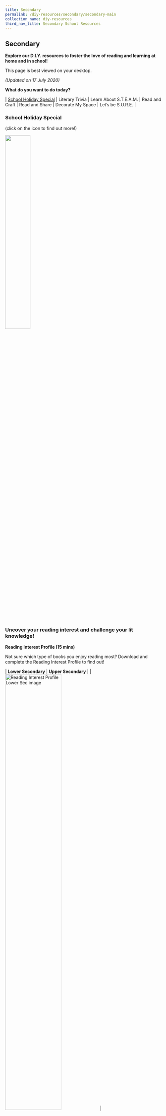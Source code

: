 ```yaml
---
title: Secondary
permalink: /diy-resources/secondary/secondary-main
collection_name: diy-resources
third_nav_title: Secondary School Resources
---
```


## **Secondary**

**Explore our D.I.Y. resources to foster the love of reading and learning at home and in school!**

This page is best viewed on your desktop.

_(Updated on 17 July 2020)_

**What do you want to do today?**

| [School Holiday Special](/diy-resources/secondary/teen-things) | Literary Trivia | Learn About S.T.E.A.M. | Read and Craft | Read and Share | Decorate My Space  | Let’s be S.U.R.E. |

### **School Holiday Special**

(click on the icon to find out more!)

<a href="/diy-resources/secondary/teen-things"><img src="/images/diyresources/dR-Holiday-Secondary-amended.png" style="width: 40%;"></a>

### **Uncover your reading interest and challenge your lit knowledge!**

**Reading Interest Profile (15 mins)**

Not sure which type of books you enjoy reading most? Download and complete the Reading Interest Profile to find out!

| **Lower Secondary** | **Upper Secondary** | 
| <a href="/images/diyresources/secondary/Reading-Interest-Profile-Lower-Secondary-FA-lowres.pdf"><img src="/images/diyresources/secondary/Lower-Sec.png" alt="Reading Interest Profile Lower Sec image" style="width: 60%;"></a> | <a href="/images/diyresources/secondary/Reading-Interest-Profile-Lower-Secondary-FA-lowres.pdf"><img src="/images/diyresources/secondary/Upper-Sec.png" alt="Reading Interest Profile Lower Sec image" style="width: 60%;"></a> |

**Reading Challenge**

Up your reading game by completing our very own Reading Challenge

<a href="/images/diyresources/secondary/Secondary-Reading-Challenge-12052020V2.pdf"><img src="/images/diyresources/secondary/RC_Sec.jpg" alt="Reading Challenge image" style="width: 50%;"></a>

**POSB-NLB Kids’ Lit QuizTM Survival Kit and Literary Boot Camp Booklet (30 mins)**

Want to put your literary knowledge to the test? Download the POSB-NLB Kids’ Lit QuizTM Survival Kit and Literary Boot Camp booklet to see how much you know!

Sec 1
| **Survival Kit** | **Literary Boot Camp** |
| [![Survival kit image](/images/diyresources/secondary/KLQ-survival-kit.jpg)](/images/diyresources/secondary/NLB_Booklet_9-MAR.pdf) | [![Literary boot camp image](/images/diyresources/secondary/KLQ-LBC.jpg)](/images/diyresources/secondary/NLB_KidsLitQuiz-A5-LBC-Booklet-16PP_v4_c.pdf) | 


### **Learn about S.T.E.A.M.**
Discover the joy of Science, Technology, Engineering, Arts and Maths (S.T.E.A.M.) through these activities.

**DIY Tweens Packages (30 mins)**
Problem-solve through do-it-yourself activities. Simply follow the instructions and have fun!

Sec 1 - Sec2
| [![Flexagon image](/images/diyresources/secondary/Tweens-Flexagon.jpg)](/images/diyresources/secondary/Tweens-Pop-up-Package-Flexagon.pdf) | [![Origami frog image](/images/diyresources/secondary/Tweens-Origami-Frog.jpg)](/images/diyresources/secondary/Tweens-Pop-up-Package-Frog.pdf) | 
| [![Paper helicopter image](/images/diyresources/secondary/Tweens-Paper-Helicopter.jpg)](/images/diyresources/secondary/Tweens-Pop-up-Package-Paper-Helicopter.pdf) | [![Zentangle image](/images/diyresources/secondary/Tweens-Zentangle.jpg)](images/diyresources/secondary/Tweens-Zentangle.pdf) |

**Tweens Lab Mag (1 hour)**
Cool, creative, out-of-this world ideas and easy DIY projects on STEAM topics and activities for you to complete. Download the issues below!

<img src="/images/diyresources/secondary/tweenkeramalabmagcover.jpg" alt="Paper helicopter image" style="width: 50%;">

| Issue #1 [here](/images/diyresources/secondary/FA_Tweenkerama-Issue-1.pdf) | Issue #2 [here](/images/diyresources/secondary/Tweenkeramabooklet_Issue02_FA.pdf) | Issue #3 [here](/images/diyresources/secondary/FA-NLB-Tweenkerama_Issue-03-v2.pdf) |

### **Read and Craft**
Pick a short read and create a story-based craft.

**PopReads! (20 mins)**
Help students relate to books based on STELLAR themes to their everyday lives with engaging discussions and activities! Download these activity sheets and make reading come alive!

<a href="/images/diyresources/secondary/NLB-PopReads-A3-Worksheet-2_Tell-Me-My-Name_v06-FA-web.pdf"><img src="/images/diyresources/secondary/Tell-me-my-name.png" alt="Tell me my name image" style="width: 40%;"></a>

<a href="/images/diyresources/secondary/NLB-PopReads-A3-Worksheet-1_Unscramble-Me_v08-FAP-web.pdf"><img src="/images/diyresources/secondary/unscramble-me.png" alt="Unscramble me image" style="width: 40%;"></a>

### **Read and Share**
**Share your thoughts on your favourite reads and intriguing book excerpts.**

**Read Reap Write (30 mins)**
Students explore how stories relate to the world around them through a series of engaging discussions and activities. By reading and reflecting on thought-provoking extracts from great books, students will be encouraged to think critically and draw parallels between what is described in the extracts and their real-life experiences.

Sec 1 – Sec2
<img src="/images/diyresources/secondary/shortstoriesandradioplaysofsrajaratnam.jpg" alt="The short stories and radio plays of s rajaratnam image" style="width: 30%;">

Title: [Short Stories and Radio Plays of S. Rajaratnam](http://catalogue.nlb.gov.sg/cgi-bin/spydus.exe/ENQ/EXPNOS/BIBENQ?BRN=13792223)
Author: S. Rajaratnam
Call Number: SING RAJ

| [RRW Secondary Short Stories & Radio Plays of S. Rajaratnam Worksheet and Extract](/images/diyresources/secondary/RRWSecondaryRadioPlaysFAlowres-1.pdf) | 
[RRW Secondary Short Stories & Radio Plays of S. Rajaratnam Facilitator’s Guide](/images/diyresources/secondary/NLB_RRW-SG-Secondary-S-Rajaratnam_Facil-Guide-edited-1.pdf) |

<img src="/images/diyresources/secondary/Hatchet.jpg" alt="Hatchet image" style="width: 30%;">

Title: [Hatchet](http://catalogue.nlb.gov.sg/cgi-bin/spydus.exe/ENQ/EXPNOS/BIBENQ?BRN=8801620)
Author: Gary Paulsen
Call Number: Y PAU

| [RRW Secondary Hatchet Worksheet and Extract](/images/diyresources/secondary/RRW-Secondary-Hatchet-Worksheet-and-Extract.pdf) | 
[RRW Secondary Hatchet Facilitator’s Guide](/images/diyresources/secondary/RRW-Secondary-Hatchet-Facilitators-Guide.pdf) |

Sec 3 – Sec 4
<img src="/images/diyresources/secondary/50-stories-of-my-life_SR-NATHAN.jpg" style="width: 30%;">

Title: [S R Nathan: 50 stories from my life](http://catalogue.nlb.gov.sg/cgi-bin/spydus.exe/ENQ/EXPNOS/BIBENQ?BRN=200132009)
Author: S. R. Nathan
Call Number: J SING 959.5705092 NAT

[RRW Secondary S R Nathan 50 Stories from my Life Worksheet and Extract](/images/diyresources/secondary/RRWSecondary50StoriesFAlowres-1.pdf)
[RRW Secondary S R Nathan 50 Stories from my Life Facilitator’s Guide](/images/diyresources/secondary/NLB_RRW-Secondary-2015-50-Stories_Facil-Guide-1.pdf)

<img src="/images/diyresources/secondary/Words.jpeg" style="width: 30%;">

Title: [&Words: Poems Singapore and Beyond](http://catalogue.nlb.gov.sg/cgi-bin/spydus.exe/ENQ/EXPNOS/BIBENQ?BRN=13668713)
Edited by: Edwin Thumboo
Call Number: Y SING S821 WOR

[RRW Secondary &Words Poems Singapore and Beyond Worksheet and Extract](/images/diyresources/secondary/RRW-Secondary-Words-Poems-Singapore-and-Beyond-Worksheet-and-Extract.pdf)
[RRW Secondary &Words Poems Singapore and Beyond Facilitators Guide](/images/diyresources/secondary/RRW-Secondary-Words-Poems-Singapore-and-Beyond-Facilitators-Guide.pdf)

<img src="/images/diyresources/secondary/Viridian_SusanGates.jpg" alt="Viridian image" style="width: 30%;">

Title: [Viridian](http://catalogue.nlb.gov.sg/cgi-bin/spydus.exe/ENQ/EXPNOS/BIBENQ?BRN=200165574)
Author: Susan Gates
Call Number: Y GAT

| [RRW Secondary Viridian Worksheet and Extract](/images/diyresources/secondary/RRW-Secondary-Viridian-Worksheet-and-Extract.pdf) |
[RRW Secondary Viridian Facilitator’s Guide](/images/diyresources/secondary/RRW-Secondary-Viridian-Facilitators-Guide.pdf) |

### **Decorate My Space**
**Print out and put up these eye-catching posters and entertaining activities!**

**Posters (5 mins)**

| [![Fiction poster image](images/diyresources/secondary/fiction-poster.jpg)](/images/diyresources/secondary/fiction-poster.jpg) | [![Nonfiction poster image](/images/diyresources/secondary/non-fic.jpg)](/images/diyresources/secondary/non-fic.jpg) |
| [![Fiction authors image](/images/diyresources/secondary/Authors.jpg)](/images/diyresources/secondary/NLB-Author-Poster-FA.pdf) | [![First line image](/images/diyresources/secondary/First-Line.jpg)](/images/diyresources/secondary/NLB-First-Line-Posters-FA.pdf) |

Recommended genre posters for Lower Secondary
Click on the links below to download the posters

| [Fantasy](/images/diyresources/secondary/Lower-Sec-Fantasy-Book-Buzz-Poster.pdf) | [Horror](/images/diyresources/secondary/Lower-Sec-Horror-Book-Buzz-Poster.pdf) | [Thriller](/images/diyresources/secondary/Lower-Sec-Thriller-Book-Buzz-Poster.pdf) |
| [Science Fiction](/images/diyresources/secondary/Lower-Sec-Science-Fiction-Book-Buzz-Poster.pdf) | [Realistic Fiction](/images/diyresources/secondary/Lower-Sec-Realistic-Fiction-Book-Buzz-Poster.pdf) |

Recommended genre posters for Upper Secondary
Click on the links below to download the posters

| [Fantasy](/images/diyresources/secondary/Upper-Sec-Fantasy-Book-Buzz-Poster.pdf) | [Horror](/images/diyresources/secondary/Upper-Sec-Horror-Book-Buzz-Poster.pdf) | [Thriller](/images/diyresources/secondary/Upper-Sec-Thriller-Book-Buzz-Poster.pdf) |
| [Science Fiction](/images/diyresources/secondary/Upper-Sec-Science-Fiction-Book-Buzz-Poster.pdf) | [Realistic Fiction](/images/diyresources/secondary/Upper-Sec-Realistic-Fiction-Book-Buzz-Poster.pdf) |

**Activities (30 mins)**
Suggested activities to liven up reading corners everywhere!

<a href="images/diyresources/secondary/FA_NLB_SchoolLibraryMakeover_Inner-Pages.pdf"><img src="/images/diyresources/secondary/SLM-activity-SEC.jpg" alt="Golden ticket image" style="width: 50%;"></a>

### **Learn To Be S.U.R.E.**
**Are you savvy enough to face the pitfalls of the internet? Get SURE-vival tips through these S.U.R.E. (Source Understand Research Evaluate) activities!**

**EYEYAH! You S.U.R.E. or not? (20 min)**
Explore the world wide web with these activity sheets from EYEYAH!
Bonus: Print them out or take a screenshot with your phone to colour the black and white versions in!

| **How much e-waste can you spot? (b&w)** | **How much e-waste can you spot? (colour)** |
| [![Ewaste image](/images/diyresources/secondary/E-Waste_BW.jpg)](/images/diyresources/secondary/E-Waste_BW-scaled.jpg) | [![Ewaste color](/images/diyresources/secondary/E-Waste_color.jpg)](/images/diyresources/secondary/E-Waste_color-scaled.jpg) |
| **Head in the Clouds(b&w)** | **Head in the Clouds (colour)** | 
| [![Head in the clouds image](/images/diyresources/secondary/Head-in-the-Clouds_BW.jpg)](/images/diyresources/secondary/Head-in-the-Clouds_BW-scaled.jpeg) | [![Head in the clouds color image](/images/diyresources/secondary/Head-in-the-Clouds_color.jpg)](/images/diyresources/secondary/Head-in-the-Clouds_color-scaled.jpg) |
| **Did you know...(b&w)** | **Did you know...(colour)** |
| [![Did you know image](/images/diyresources/secondary/Selfies_BW.jpg)](/images/diyresources/secondary/Selfies_BW-scaled.jpg) | [![Did you know color image](/images/diyresources/secondary/Selfies_color.jpg)](/images/diyresources/secondary/Selfies_color-scaled.jpg) |
| **What do you do online?(b&w)** | **What do you do online? (colour)** |
| [![What do you do online image](/images/diyresources/secondary/What-Do-You-Do-Online_BW.jpg)](/images/diyresources/secondary/What-Do-You-Do-Online_BW-scaled.jpg) | [![What do you do online color image](/images/diyresources/secondary/What-Do-You-Do-Online_color.jpg)](/images/diyresources/secondary/What-Do-You-Do-Online_color-scaled.jpg) |

The above activity sheets are courtesy of EYEYAH!

**S.U.R.E. Toolkit (45 min)**
Get tips on how to be online savvy and combat fake news through insightful activities, based on the four basic S.U.R.E. skills: Source, Understand, Research and Evaluate.

Sec 1 – Sec 2
**Fake News #1**

| SURE Infographic | SURE Toolkit Activity Sheet |
| <a href="/images/sure/Infographic-Facing-Up-to-Fake-News.jpg"><img src="/images/sure/Infographic-Facing-Up-to-Fake-News.jpg" alt="Sure infographic image" style="width: 50%;"></a> | <a href="/images/sure/SURE-Kit-Activity-Sheet-FA.pdff"><img src="/images/sure/Capture4.png" alt="Sure toolkit image" style="width: 100%;"></a> 
| SURE Toolkit Map |
| [![Sure toolkit map image](/images/sure/Capture-2.png)](/images/sure/SURE-Kit-A3-Map-FA.pdf) |

**Fake News #2**

| Activity Sheet | SURE-vivor Booklet |
| <a href="/images/sure/FA_08030218_READ-LIKE-A-DETECTIVE.pdf"><img src="/images/sure/Capture-3.png" alt="Activity sheet image" style="width: 70%;"></a> | <a href="/images/sure/FA_SUREvivor-booklet-06032020.pdf"><img src="/images/sure/Capture.png" alt="Sure-vivor image" style="width: 100%;"></a> 

For more great information literacy resources, click [here](services/other-services/sure)!
